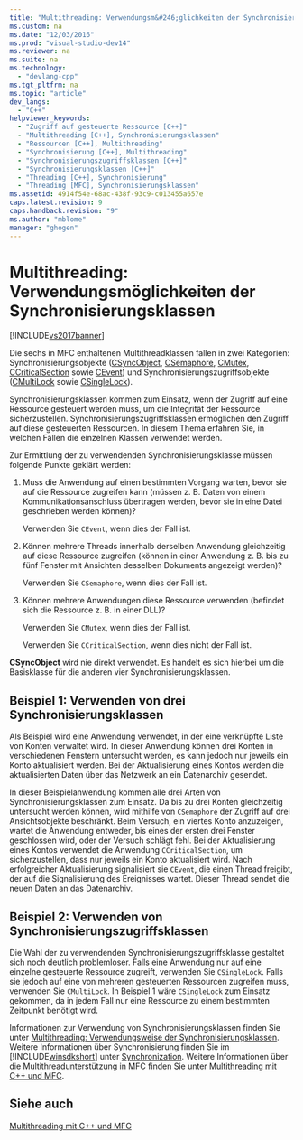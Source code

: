 ```yaml
---
title: "Multithreading: Verwendungsm&#246;glichkeiten der Synchronisierungsklassen"
ms.custom: na
ms.date: "12/03/2016"
ms.prod: "visual-studio-dev14"
ms.reviewer: na
ms.suite: na
ms.technology: 
  - "devlang-cpp"
ms.tgt_pltfrm: na
ms.topic: "article"
dev_langs: 
  - "C++"
helpviewer_keywords: 
  - "Zugriff auf gesteuerte Ressource [C++]"
  - "Multithreading [C++], Synchronisierungsklassen"
  - "Ressourcen [C++], Multithreading"
  - "Synchronisierung [C++], Multithreading"
  - "Synchronisierungszugriffsklassen [C++]"
  - "Synchronisierungsklassen [C++]"
  - "Threading [C++], Synchronisierung"
  - "Threading [MFC], Synchronisierungsklassen"
ms.assetid: 4914f54e-68ac-438f-93c9-c013455a657e
caps.latest.revision: 9
caps.handback.revision: "9"
ms.author: "mblome"
manager: "ghogen"
---
```

# Multithreading: Verwendungsm&#246;glichkeiten der Synchronisierungsklassen
[!INCLUDE[vs2017banner](../assembler/inline/includes/vs2017banner.md)]

Die sechs in MFC enthaltenen Multithreadklassen fallen in zwei Kategorien: Synchronisierungsobjekte \([CSyncObject](../mfc/reference/csyncobject-class.md), [CSemaphore](../mfc/reference/csemaphore-class.md), [CMutex](../mfc/reference/cmutex-class.md), [CCriticalSection](../mfc/reference/ccriticalsection-class.md) sowie [CEvent](../mfc/reference/cevent-class.md)\) und Synchronisierungszugriffsobjekte \([CMultiLock](../mfc/reference/cmultilock-class.md) sowie [CSingleLock](../mfc/reference/csinglelock-class.md)\).  
  
 Synchronisierungsklassen kommen zum Einsatz, wenn der Zugriff auf eine Ressource gesteuert werden muss, um die Integrität der Ressource sicherzustellen.  Synchronisierungszugriffsklassen ermöglichen den Zugriff auf diese gesteuerten Ressourcen.  In diesem Thema erfahren Sie, in welchen Fällen die einzelnen Klassen verwendet werden.  
  
 Zur Ermittlung der zu verwendenden Synchronisierungsklasse müssen folgende Punkte geklärt werden:  
  
1.  Muss die Anwendung auf einen bestimmten Vorgang warten, bevor sie auf die Ressource zugreifen kann \(müssen z. B. Daten von einem Kommunikationsanschluss übertragen werden, bevor sie in eine Datei geschrieben werden können\)?  
  
     Verwenden Sie `CEvent`, wenn dies der Fall ist.  
  
2.  Können mehrere Threads innerhalb derselben Anwendung gleichzeitig auf diese Ressource zugreifen \(können in einer Anwendung z. B. bis zu fünf Fenster mit Ansichten desselben Dokuments angezeigt werden\)?  
  
     Verwenden Sie `CSemaphore`, wenn dies der Fall ist.  
  
3.  Können mehrere Anwendungen diese Ressource verwenden \(befindet sich die Ressource z. B. in einer DLL\)?  
  
     Verwenden Sie `CMutex`, wenn dies der Fall ist.  
  
     Verwenden Sie `CCriticalSection`, wenn dies nicht der Fall ist.  
  
 **CSyncObject** wird nie direkt verwendet.  Es handelt es sich hierbei um die Basisklasse für die anderen vier Synchronisierungsklassen.  
  
## Beispiel 1: Verwenden von drei Synchronisierungsklassen  
 Als Beispiel wird eine Anwendung verwendet, in der eine verknüpfte Liste von Konten verwaltet wird.  In dieser Anwendung können drei Konten in verschiedenen Fenstern untersucht werden, es kann jedoch nur jeweils ein Konto aktualisiert werden.  Bei der Aktualisierung eines Kontos werden die aktualisierten Daten über das Netzwerk an ein Datenarchiv gesendet.  
  
 In dieser Beispielanwendung kommen alle drei Arten von Synchronisierungsklassen zum Einsatz.  Da bis zu drei Konten gleichzeitig untersucht werden können, wird mithilfe von `CSemaphore` der Zugriff auf drei Ansichtsobjekte beschränkt.  Beim Versuch, ein viertes Konto anzuzeigen, wartet die Anwendung entweder, bis eines der ersten drei Fenster geschlossen wird, oder der Versuch schlägt fehl.  Bei der Aktualisierung eines Kontos verwendet die Anwendung `CCriticalSection`, um sicherzustellen, dass nur jeweils ein Konto aktualisiert wird.  Nach erfolgreicher Aktualisierung signalisiert sie `CEvent`, die einen Thread freigibt, der auf die Signalisierung des Ereignisses wartet.  Dieser Thread sendet die neuen Daten an das Datenarchiv.  
  
## Beispiel 2: Verwenden von Synchronisierungszugriffsklassen  
 Die Wahl der zu verwendenden Synchronisierungszugriffsklasse gestaltet sich noch deutlich problemloser.  Falls eine Anwendung nur auf eine einzelne gesteuerte Ressource zugreift, verwenden Sie `CSingleLock`.  Falls sie jedoch auf eine von mehreren gesteuerten Ressourcen zugreifen muss, verwenden Sie `CMultiLock`.  In Beispiel 1 wäre `CSingleLock` zum Einsatz gekommen, da in jedem Fall nur eine Ressource zu einem bestimmten Zeitpunkt benötigt wird.  
  
 Informationen zur Verwendung von Synchronisierungsklassen finden Sie unter [Multithreading: Verwendungsweise der Synchronisierungsklassen](../parallel/multithreading-how-to-use-the-synchronization-classes.md).  Weitere Informationen über Synchronisierung finden Sie im [!INCLUDE[winsdkshort](../atl/reference/includes/winsdkshort_md.md)] unter [Synchronization](http://msdn.microsoft.com/library/windows/desktop/ms686353).  Weitere Informationen über die Multithreadunterstützung in MFC finden Sie unter [Multithreading mit C\+\+ und MFC](../parallel/multithreading-with-cpp-and-mfc.md).  
  
## Siehe auch  
 [Multithreading mit C\+\+ und MFC](../parallel/multithreading-with-cpp-and-mfc.md)